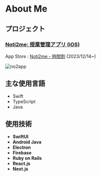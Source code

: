 # About Me

## プロジェクト
### [Noti2me: 授業管理アプリ (iOS)](https://github.com/Taeji46/Timetable-with-SwiftData) 
  App Store : [Noti2me - 時間割](https://apps.apple.com/jp/app/noti2me-%E6%99%82%E9%96%93%E5%89%B2/id6474107092) (2023/12/14~)  
      
  ![no2app](https://github.com/Taeji46/Taeji46/assets/107469797/b791a5f9-1e16-43f3-aca9-5063c89457df)
  
## 主な使用言語
- Swift
- TypeScript
- Java

## 使用技術
- **SwiftUI**
- **Android Java**
- **Electron**  
- **Firebase**
- **Ruby on Rails**
- **React.js**
- **Next.js**



